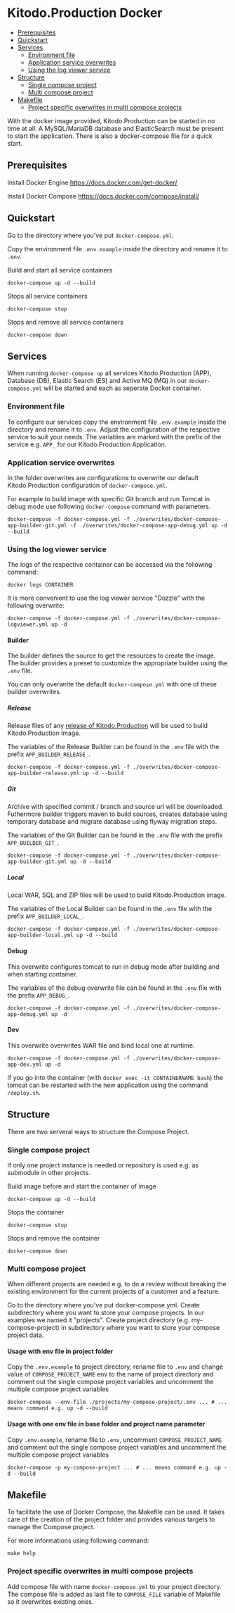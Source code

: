 # Kitodo.Production Docker

 * [Prerequisites](#prerequisites)
 * [Quickstart](#quickstart)
 * [Services](#services)
   * [Environment file](#environment-file) 
   * [Application service overwrites](#application-service-overwrites) 
   * [Using the log viewer service](#using-the-log-viewer-service) 
 * [Structure](#usage)
   * [Single compose project](#single-compose-project)
   * [Multi compose project](#multi-compose-project)
 * [Makefile](#makefile)
   * [Project specific overwrites in multi compose projects](#project-specific-overwrites-in-multi-compose-projects)

With the docker image provided, Kitodo.Production can be started in no time at all. A MySQL/MariaDB database and ElasticSearch must be present to start the application. There is also a docker-compose file for a quick start.

## Prerequisites

Install Docker Engine
https://docs.docker.com/get-docker/

Install Docker Compose
https://docs.docker.com/compose/install/

## Quickstart 

Go to the directory where you've put `docker-compose.yml`.

Copy the environment file `.env.example` inside the directory and rename it to `.env`. 

Build and start all service containers
```
docker-compose up -d --build
```

Stops all service containers
```
docker-compose stop
```

Stops and remove all service containers
```
docker-compose down
```

## Services

When running `docker-compose up` all services Kitodo.Production (APP), Database (DB), Elastic Search (ES) and Active MQ (MQ) in our `docker-compose.yml` will be started and each as seperate Docker container.

### Environment file

To configure our services copy the environment file `.env.example` inside the directory and rename it to `.env`. Adjust the configuration of the respective service to suit your needs. The variables are marked with the prefix of the service e.g. `APP_` for our Kitodo.Production Application.

### Application service overwrites

In the folder overwrites are configurations to overwrite our default Kitodo.Production configuration of `docker-compose.yml`. 

For example to build image with specific Git branch and run Tomcat in debug mode use following `docker-compose` command with parameters.

```
docker-compose -f docker-compose.yml -f ./overwrites/docker-compose-app-builder-git.yml -f ./overwrites/docker-compose-app-debug.yml up -d --build
```

### Using the log viewer service

The logs of the respective container can be accessed via the following command:

```
docker logs CONTAINER
```

It is more convenient to use the log viewer service "Dozzle" with the following overwrite: 

```
docker-compose -f docker-compose.yml -f ./overwrites/docker-compose-logviewer.yml up -d
```

#### Builder

The builder defines the source to get the resources to create the image. The builder provides a preset to customize the appropriate builder using the `.env` file.

You can only overwrite the default `docker-compose.yml` with one of these builder overwrites.

##### Release

Release files of any [release of Kitodo.Production](https://github.com/kitodo/kitodo-production/releases) will be used to build Kitodo.Production image.

The variables of the Release Builder can be found in the `.env` file with the prefix `APP_BUILDER_RELEASE_`.

```
docker-compose -f docker-compose.yml -f ./overwrites/docker-compose-app-builder-release.yml up -d --build
```

##### Git

Archive with specified commit / branch and source url will be downloaded. Futhermore builder triggers maven to build sources, creates database using temporary database and migrate database using flyway migration steps.

The variables of the Git Builder can be found in the `.env` file with the prefix `APP_BUILDER_GIT_`.

```
docker-compose -f docker-compose.yml -f ./overwrites/docker-compose-app-builder-git.yml up -d --build
```

##### Local

Local WAR, SQL and ZIP files will be used to build Kitodo.Production image.

The variables of the Local Builder can be found in the `.env` file with the prefix `APP_BUILDER_LOCAL_`.

```
docker-compose -f docker-compose.yml -f ./overwrites/docker-compose-app-builder-local.yml up -d --build
```

#### Debug

This overwrite configures tomcat to run in debug mode after building and when starting container.

The variables of the debug overwrite file can be found in the `.env` file with the prefix `APP_DEBUG_`.

```
docker-compose -f docker-compose.yml -f ./overwrites/docker-compose-app-debug.yml up -d
```

#### Dev

This overwrite overwrites WAR file and bind local one at runtime. 

```
docker-compose -f docker-compose.yml -f ./overwrites/docker-compose-app-dev.yml up -d
```

If you go into the container (with `docker exec -it CONTAINERNAME bash`) the tomcat can be restarted with the new application using the command `/deploy.sh`.


## Structure

There are two serveral ways to structure the Compose Project.

### Single compose project

If only one project instance is needed or repository is used e.g. as submodule in other projects.

Build image before and start the container of image
```
docker-compose up -d --build
```

Stops the container
```
docker-compose stop
```

Stops and remove the container
```
docker-compose down
```

### Multi compose project

When different projects are needed e.g. to do a review without breaking the existing environment for the current projects of a customer and a feature.

Go to the directory where you've put docker-compose.yml. Create subdirectory where you want to store your compose projects.
In our examples we named it "projects". Create project directory (e.g. my-compose-project) in subdirectory where you want to store your compose project data.

#### Usage with env file in project folder 

Copy the `.env.example` to project directory, rename file to `.env` and change value of `COMPOSE_PROJECT_NAME` env to the name of project directory and comment out the single compose project variables and uncomment the multiple compose project variables

```
docker-compose --env-file ./projects/my-compose-project/.env ... # ... means command e.g. up -d --build
```

#### Usage with one env file in base folder and project name parameter 

Copy `.env.example`, rename file to `.env`, uncomment `COMPOSE_PROJECT_NAME` and comment out the single compose project variables and uncomment the multiple compose project variables

```
docker-compose -p my-compose-project ... # ... means command e.g. up -d --build
```

## Makefile

To facilitate the use of Docker Compose, the Makefile can be used. It takes care of the creation of the project folder and provides various targets to manage the Compose project.

For more informations using following command:

```
make help
```

### Project specific overwrites in multi compose projects

Add compose file with name `docker-compose.yml` to your project directory. The compose file is added as last file to `COMPOSE_FILE` variable of Makefile so it overwrites existing ones.

